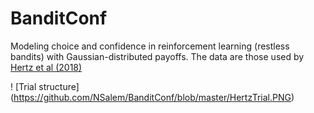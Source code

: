 # BanditConf
Modeling choice and confidence in reinforcement learning (restless bandits) with Gaussian-distributed payoffs. The data are those used by [Hertz et al (2018)](https://journals.plos.org/plosone/article?id=10.1371/journal.pone.0195399)

! [Trial structure] (https://github.com/NSalem/BanditConf/blob/master/HertzTrial.PNG) 
